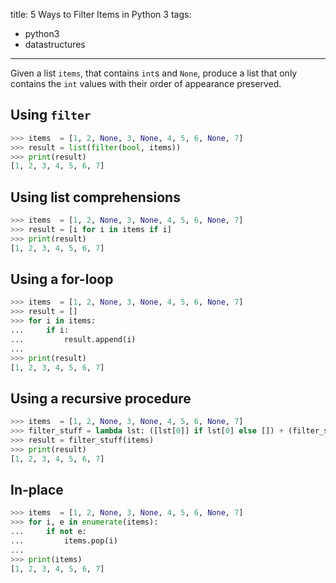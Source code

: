 title: 5 Ways to Filter Items in Python 3
tags:
  - python3
  - datastructures
---
Given a list `items`, that contains `int`s and `None`, produce a list that only contains the `int` values with their order of appearance preserved.

## Using `filter`
```python
>>> items  = [1, 2, None, 3, None, 4, 5, 6, None, 7]
>>> result = list(filter(bool, items))
>>> print(result)
[1, 2, 3, 4, 5, 6, 7]
```

## Using list comprehensions
```python
>>> items  = [1, 2, None, 3, None, 4, 5, 6, None, 7]
>>> result = [i for i in items if i]
>>> print(result)
[1, 2, 3, 4, 5, 6, 7]
```

## Using a for-loop
```python
>>> items  = [1, 2, None, 3, None, 4, 5, 6, None, 7]
>>> result = []
>>> for i in items:
...     if i:
...         result.append(i)
...
>>> print(result)
[1, 2, 3, 4, 5, 6, 7]
```

## Using a recursive procedure
```python
>>> items  = [1, 2, None, 3, None, 4, 5, 6, None, 7]
>>> filter_stuff = lambda lst: ([lst[0]] if lst[0] else []) + (filter_stuff(lst[1:]) if lst[1:] else [])
>>> result = filter_stuff(items)
>>> print(result)
[1, 2, 3, 4, 5, 6, 7]
```

## In-place
```python
>>> items  = [1, 2, None, 3, None, 4, 5, 6, None, 7]
>>> for i, e in enumerate(items):
...     if not e:
...         items.pop(i)
...
>>> print(items)
[1, 2, 3, 4, 5, 6, 7]
```
